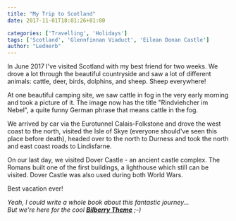 ```yaml
---
title: "My Trip to Scotland"
date: 2017-11-01T18:01:26+01:00

categories: ['Travelling', 'Holidays']
tags: ['Scotland', 'Glennfinnan Viaduct', 'Eilean Donan Castle']
author: "Lednerb"
---
```

In June 2017 I've visited Scotland with my best friend for two weeks.
We drove a lot through the beautiful countryside and saw a lot of different animals: cattle, deer, birds, dolphins, and sheep. Sheep everywhere!

At one beautiful camping site, we saw cattle in fog in the very early morning and took a picture of it. The image now has the title "Rindviehcher im Nebel", a quite funny German phrase that means cattle in the fog.

We arrived by car via the Eurotunnel Calais-Folkstone and drove the west coast to the north, visited the Isle of Skye (everyone should've seen this place before death), headed over to the north to Durness and took the north and east coast roads to Lindisfarne.

On our last day, we visited Dover Castle - an ancient castle complex. The Romans built one of the first buildings, a lighthouse which still can be visited. Dover Castle was also used during both World Wars.

Best vacation ever!

*Yeah, I could write a whole book about this fantastic journey... <br>
But we're here for the cool [__Bilberry Theme__](https://github.com/Lednerb/bilberry-hugo-theme) ;-)*

